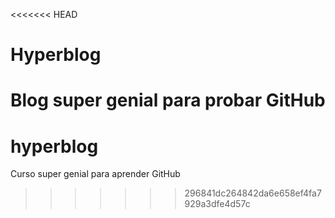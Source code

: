 <<<<<<< HEAD
# Hyperblog
Blog super genial para probar GitHub
=======
# hyperblog
Curso super genial para aprender GitHub
>>>>>>> 296841dc264842da6e658ef4fa7929a3dfe4d57c
